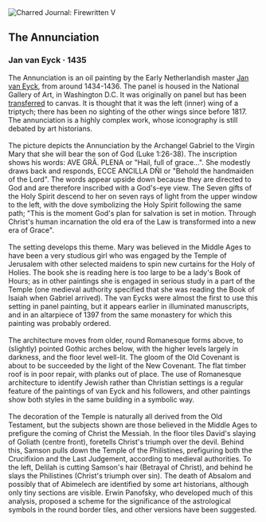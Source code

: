 <div class="artwork-of-the-day">
  <div class="container">
    <div class="img-wrapper">
      <img
        src="https://uploads5.wikiart.org/00144/images/jan-van-eyck/jan-van-eyck-the-annunciation-google-art-project.jpg!Large.jpg"
        alt="Charred Journal: Firewritten V" />
    </div>
    <div class="artwork-detail">
      <div class="artwork-origin"> 
        <h2 class="artwork-name">The Annunciation</h2>
        <h3 class="artist">
          Jan van Eyck
                    ·  1435
        </h3>
      </div>
      <p class="description">
        <span class="artwork-description-text ng-binding" ng-bind-html="viewModel.ArtworkOfTheDay.Description | unsafe">The Annunciation is an oil painting by the Early Netherlandish master <a target="_blank" href="/en/jan-van-eyck">Jan van Eyck</a>, from around 1434-1436. The panel is housed in the National Gallery of Art, in Washington D.C. It was originally on panel but has been <a target="_blank" href="/en/paintings-by-media/transferred-to-linen">transferred</a> to canvas. It is thought that it was the left (inner) wing of a triptych; there has been no sighting of the other wings since before 1817. The annunciation is a highly complex work, whose iconography is still debated by art historians.
<br>
<br>The picture depicts the Annunciation by the Archangel Gabriel to the Virgin Mary that she will bear the son of God (Luke 1:26-38). The inscription shows his words: AVE GRÃ. PLENA or "Hail, full of grace...". She modestly draws back and responds, ECCE ANCILLA DÑI or "Behold the handmaiden of the Lord". The words appear upside down because they are directed to God and are therefore inscribed with a God's-eye view. The Seven gifts of the Holy Spirit descend to her on seven rays of light from the upper window to the left, with the dove symbolizing the Holy Spirit following the same path; "This is the moment God's plan for salvation is set in motion. Through Christ's human incarnation the old era of the Law is transformed into a new era of Grace".
<br>
<br>The setting develops this theme. Mary was believed in the Middle Ages to have been a very studious girl who was engaged by the Temple of Jerusalem with other selected maidens to spin new curtains for the Holy of Holies. The book she is reading here is too large to be a lady's Book of Hours; as in other paintings she is engaged in serious study in a part of the Temple (one medieval authority specified that she was reading the Book of Isaiah when Gabriel arrived). The van Eycks were almost the first to use this setting in panel painting, but it appears earlier in illuminated manuscripts, and in an altarpiece of 1397 from the same monastery for which this painting was probably ordered.
<br>
<br>The architecture moves from older, round Romanesque forms above, to (slightly) pointed Gothic arches below, with the higher levels largely in darkness, and the floor level well-lit. The gloom of the Old Covenant is about to be succeeded by the light of the New Covenant. The flat timber roof is in poor repair, with planks out of place. The use of Romanesque architecture to identify Jewish rather than Christian settings is a regular feature of the paintings of van Eyck and his followers, and other paintings show both styles in the same building in a symbolic way.
<br>
<br>The decoration of the Temple is naturally all derived from the Old Testament, but the subjects shown are those believed in the Middle Ages to prefigure the coming of Christ the Messiah. In the floor tiles David's slaying of Goliath (centre front), foretells Christ's triumph over the devil. Behind this, Samson pulls down the Temple of the Philistines, prefiguring both the Crucifixion and the Last Judgement, according to medieval authorities. To the left, Delilah is cutting Samson's hair (Betrayal of Christ), and behind he slays the Philistines (Christ's triumph over sin). The death of Absalom and possibly that of Abimelech are identified by some art historians, although only tiny sections are visible. Erwin Panofsky, who developed much of this analysis, proposed a scheme for the significance of the astrological symbols in the round border tiles, and other versions have been suggested.</span>
                        <div class="text-shadow-container" ng-show="showShadow" style=""></div>
      </p>
    </div>
  </div>

</div>
